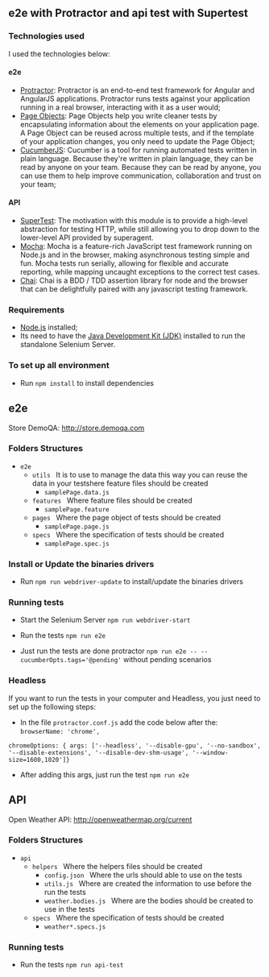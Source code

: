 ## e2e with Protractor and api test with Supertest

### Technologies used

I used the technologies below:

#### e2e

* [Protractor](https://www.protractortest.org/#/): Protractor is an end-to-end test framework for Angular and AngularJS applications. Protractor runs tests against your application running in a real browser, interacting with it as a user would;
* [Page Objects](https://www.protractortest.org/#/page-objects): Page Objects help you write cleaner tests by encapsulating information about the elements on your application page. A Page Object can be reused across multiple tests, and if the template of your application changes, you only need to update the Page Object;
* [CucumberJS](https://github.com/cucumber/cucumber-js): Cucumber is a tool for running automated tests written in plain language. Because they're written in plain language, they can be read by anyone on your team. Because they can be read by anyone, you can use them to help improve communication, collaboration and trust on your team;

#### API

* [SuperTest](https://github.com/visionmedia/supertest): The motivation with this module is to provide a high-level abstraction for testing HTTP, while still allowing you to drop down to the lower-level API provided by superagent.
* [Mocha](https://mochajs.org/): Mocha is a feature-rich JavaScript test framework running on Node.js and in the browser, making asynchronous testing simple and fun. Mocha tests run serially, allowing for flexible and accurate reporting, while mapping uncaught exceptions to the correct test cases.
* [Chai](http://www.chaijs.com/): Chai is a BDD / TDD assertion library for node and the browser that can be delightfully paired with any javascript testing framework.

### Requirements

- [Node.js](https://nodejs.org/en/download/) installed;
- Its need to have the [Java Development Kit (JDK)](https://www.oracle.com/technetwork/java/javase/downloads/index.html) installed to run the standalone Selenium Server.

### To set up all environment

- Run ```npm install``` to install dependencies
## e2e

Store DemoQA: http://store.demoqa.com
### Folders Structures

* ```e2e ```
    * ```utils ``` It is to use to manage the data this way you can reuse the data in your testshere feature files should be created
        * ```samplePage.data.js ```
    * ```features ``` Where feature files should be created
        * ```samplePage.feature ```
    * ```pages ``` Where the page object of tests should be created
        * ```samplePage.page.js ```
    * ```specs ``` Where the specification of tests should be created
        * ```samplePage.spec.js ```

### Install or Update the binaries drivers

- Run ```npm run webdriver-update``` to install/update the binaries drivers

### Running tests

- Start the Selenium Server ```npm run webdriver-start```

- Run the tests ```npm run e2e```

- Just run the tests are done protractor ```npm run e2e -- --cucumberOpts.tags='@pending'``` without pending scenarios

### Headless

If you want to run the tests in your computer and Headless, you just need to set up the following steps:

- In the file ```protractor.conf.js``` add the code below after the: ```browserName: 'chrome',```

```chromeOptions: { args: ['--headless', '--disable-gpu', '--no-sandbox', '--disable-extensions', '--disable-dev-shm-usage', '--window-size=1600,1020']}```

- After adding this args, just run the test ```npm run e2e```

## API

Open Weather API: http://openweathermap.org/current

### Folders Structures

* ```api ```
    * ```helpers ``` Where the helpers files should be created
        * ```config.json ``` Where the urls should able to use on the tests
        * ```utils.js ``` Where are created the information to use before the run the tests
        * ```weather.bodies.js ``` Where are the bodies should be created to use in the tests
    * ```specs ``` Where the specification of tests should be created
        * ```weather*.specs.js ```

### Running tests

- Run the tests ```npm run api-test```